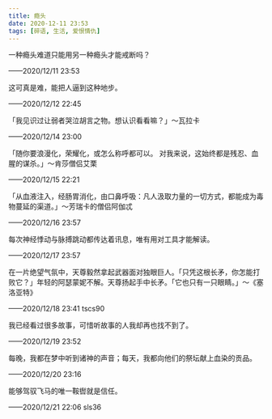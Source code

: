 ```yaml
---
title: 瘾头
date: 2020-12-11 23:53
tags: [碎语, 生活, 爱恨情仇]
---
```


一种瘾头难道只能用另一种瘾头才能戒断吗？

——2020/12/11 23:53

这可真是难，能把人逼到这种地步。

——2020/12/12 22:45

「我见识过让弱者哭泣胡言之物。想认识看看嘛？」～瓦拉卡
 
——2020/12/14 23:00

「随你要浪漫化，荣耀化，或怎么称呼都可以。 对我来说，这始终都是残忍、血腥的谋杀。」～肯莎僧侣艾栗

——2020/12/15 22:21

「从血液注入，经肠胃消化，由口鼻呼吸：凡人汲取力量的一切方式，都能成为毒物蔓延的渠道。」～芳瑞卡的僧侣阿伽忒

——2020/12/16 23:57

每次神经悸动与脉搏跳动都传达着讯息，唯有用对工具才能解读。

——2020/12/17 23:57

在一片绝望气氛中，天尊毅然拿起武器面对独眼巨人。「只凭这根长矛，你怎能打败它？」年轻的阿瑟蒙妮不解。天尊扬起手中长矛。「它也只有一只眼睛。」～《塞洛亚特》

——2020/12/18 23:41 tscs90

我已经看过很多故事，可惜听故事的人我却再也找不到了。

——2020/12/19 23:52

每晚，我都在梦中听到诸神的声音；每天，我都向他们的祭坛献上血染的贡品。

——2020/12/20 23:16

能够驾驭飞马的唯一鞍辔就是信任。

——2020/12/21 22:06 sls36

